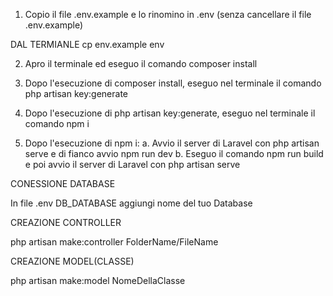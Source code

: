 
1. Copio il file .env.example e lo rinomino in .env (senza cancellare il file .env.example)

DAL TERMIANLE cp env.example env

2. Apro il terminale ed eseguo il comando composer install

3. Dopo l'esecuzione di composer install, eseguo nel terminale il comando php artisan key:generate

4. Dopo l'esecuzione di php artisan key:generate, eseguo nel terminale il comando npm i

5. Dopo l'esecuzione di npm i:
     a. Avvio il server di Laravel con php artisan serve e di fianco avvio npm run dev 
     b. Eseguo il comando npm run build e poi avvio il server di Laravel con php artisan serve


CONESSIONE DATABASE

In file .env DB_DATABASE aggiungi nome del tuo Database


CREAZIONE CONTROLLER

php artisan make:controller FolderName/FileName

CREAZIONE MODEL(CLASSE)

php artisan make:model NomeDellaClasse